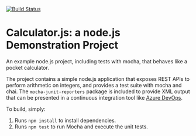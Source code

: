 [![Build Status](https://chirag-dave.visualstudio.com/MyDevOpsLabs/_apis/build/status/Chirag1233.calculator?branchName=master)](https://chirag-dave.visualstudio.com/MyDevOpsLabs/_build/latest?definitionId=4&branchName=master)

Calculator.js: a node.js Demonstration Project
==============================================
An example node.js project, including tests with mocha, that behaves like
a pocket calculator.

The project contains a simple node.js application that exposes REST APIs
to perform arithmetic on integers, and provides a test suite with mocha
and chai.  The `mocha-junit-reporters` package is included to provide XML
output that can be presented in a continuous integration tool like
[Azure DevOps](https://azure.com/devops).

To build, simply:

1. Runs `npm install` to install dependencies.
2. Runs `npm test` to run Mocha and execute the unit tests.

